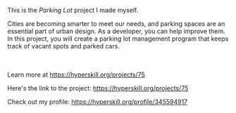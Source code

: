 This is the *Parking Lot* project I made myself.


<p>Cities are becoming smarter to meet our needs, and parking spaces are an essential part of urban design. As a developer, you can help improve them. In this project, you will create a parking lot management program that keeps track of vacant spots and parked cars.</p><br/><br/>Learn more at <a href="https://hyperskill.org/projects/75?utm_source=ide&utm_medium=ide&utm_campaign=ide&utm_content=project-card">https://hyperskill.org/projects/75</a>

Here's the link to the project: https://hyperskill.org/projects/75

Check out my profile: https://hyperskill.org/profile/345594917